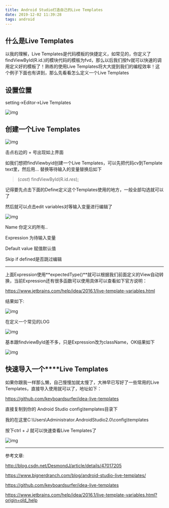 ```yaml
---
title: Android Studio打造自己的Live Templates
date: 2019-12-02 11:39:28
tags: android
---
```


## **什么是Live Templates**

以我的理解，Live Templates是代码模板的快捷定义，如常见的，你定义了findViewById(R.id.)的模块代码的模板为fvd，那么以后我们按fv就可以快速的调用定义好的模板了！熟练的使用Live Templates将大大提到我们的编程效率！这个例子下面也有讲到，那么先看看怎么定义一个Live Templates

## 设置位置

setting->Editor->Live Templates

![img](https://upload-images.jianshu.io/upload_images/1816215-02eae4a13244be65.png?imageMogr2/auto-orient/strip%7CimageView2/2/w/1240)

## **创建一个Live Templates**

![img](https://upload-images.jianshu.io/upload_images/1816215-44c9299bcdcb4719.png?imageMogr2/auto-orient/strip%7CimageView2/2/w/1240)

击点右边的 + 号出现如上界面

如我们想把findViewbyid创建一个Live Templates，可以先把代码cv到Template text里，然后用$...$ 替换等待输入的变量替换后如下

> ($cast$) findViewById(R.id.$res$);

记得要先点击下面的Define定义这个Templates使用的地方，一般全部勾选就可以了

然后就可以点击edit variables对等输入变量进行编辑了

![img](https://upload-images.jianshu.io/upload_images/1816215-f8fa26840cd43ad2.png?imageMogr2/auto-orient/strip%7CimageView2/2/w/1240)

Name  你定义的所有$..$

Expression  为待输入变量

Default value  赋值默认值

Skip if defined是否跳过编辑

------

上面Expression使用**expectedType()**就可以根据我们前面定义的View自动转换，当前Expression还有很多函数可以使用具体可以查看如下官方说明：

https://www.jetbrains.com/help/idea/2016.1/live-template-variables.html

结果如下:

![img](https://upload-images.jianshu.io/upload_images/1816215-bc7f5f1857c05d9e.gif?imageMogr2/auto-orient/strip)

在定义一个常见的LOG

![img](https://upload-images.jianshu.io/upload_images/1816215-076e7d046787085e.png?imageMogr2/auto-orient/strip%7CimageView2/2/w/1240)

基本跟findviewById差不多，只是Expression改为className，OK结果如下

![img](https://upload-images.jianshu.io/upload_images/1816215-58c7538db2aeed1d.gif?imageMogr2/auto-orient/strip)

## **快速导入一个****Live Templates**

如果你跟我一样那么懒，自己慢慢加就太慢了，大神早已写好了一些常用的Live Templates，直接导入使用就可以了，地址如下：

https://github.com/keyboardsurfer/idea-live-templates

直接复制到你的 Android Studio config\templates目录下

我的在这里C:\Users\Administrator\.AndroidStudio2.0\config\templates

按下ctrl + J 就可以快速查看Live Templates了

![img](https://upload-images.jianshu.io/upload_images/1816215-bde55469c30fdb50.png?imageMogr2/auto-orient/strip%7CimageView2/2/w/1240)

------

参考文章:

http://blog.csdn.net/DesmondJ/article/details/47017205

https://www.bignerdranch.com/blog/android-studio-live-templates/

https://github.com/keyboardsurfer/idea-live-templates

https://www.jetbrains.com/help/idea/2016.1/live-template-variables.html?origin=old_help


